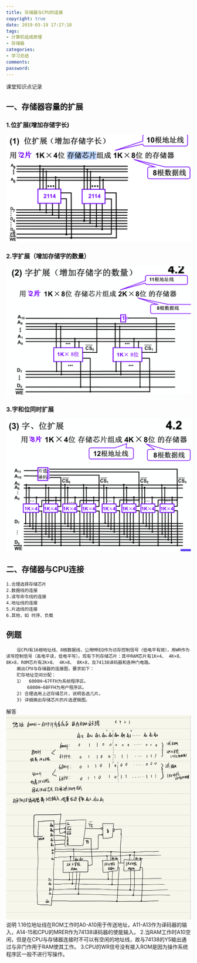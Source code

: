 ```yaml
---
title: 存储器与CPU的连接
copyright: true
date: 2019-03-19 17:27:18
tags: 
- 计算机组成原理
- 存储器
categories: 
- 学习总结
comments: 
password: 
---
```


课堂知识点记录
## 一、存储器容量的扩展

### 1.位扩展(增加存储字长)
<img src="https://raw.githubusercontent.com/sxz799/blog_tuchuang/master/img/20190319173054.png" width="600px" />

### 2.字扩展（增加存储字的数量）
<img src="https://raw.githubusercontent.com/sxz799/blog_tuchuang/master/img/20190319173301.png" width="600px" />

### 3.字和位同时扩展
<img src="https://raw.githubusercontent.com/sxz799/blog_tuchuang/master/img/20190319173429.png" width="600px" />

## 二、存储器与CPU连接
	1.合理选择存储芯片
	2.数据线的连接
	3.读写命令线的连接
	4.地址线的连接
	5.片选线的连接
	6.其他，如 时序、负载
## 例题
```
	设CPU有16根地址线、8根数据线，公用MREQ作为访存控制信号（低电平有效），用WR作为读写控制信号（高电平读，低电平写）。现有下列存储芯片：其中RAM芯片有1K×4、 4K×8、 8K×8，ROM芯片有2K×8、 4K×8、 8K×8，及74138译码器和各种门电路。
	画出CPU与存储器的连接图，要求如下：
	贮存地址空间分配：
	1）	6000H~67FFH为系统程序区。
		6800H~6BFFH为用户程序区。
	2) 合理选用上述存储芯片，说明各选几片。
	3) 详细画出存储芯片的片选逻辑图。
```
解答
<img src="https://raw.githubusercontent.com/sxz799/blog_tuchuang/master/img/IMG_0260FF5CA11A-1.jpeg" width="600px" />
说明
1.16位地址线在ROM工作时A0-A10用于传送地址，A11-A13作为译码器的输入，A14-15和CPU的MRER作为74138译码器的使能输入。
2.当RAM工作时A10空闲，但是在CPU与存储器连接时不可以有空闲的地址线，故与74138的Y5输出通过与非门作用于RAM使其工作。
3.CPU的WR信号没有接入ROM是因为操作系统程序区一般不进行写操作。
